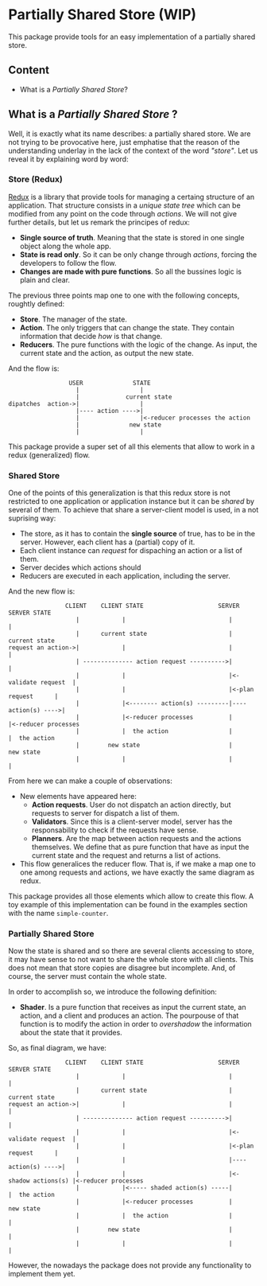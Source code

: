 # Partially Shared Store (WIP)

This package provide tools for an easy implementation of a partially shared store.

## Content

- What is a _Partially Shared Store_?

## What is a _Partially Shared Store_ ?

Well, it is exactly what its name describes: a partially shared store. We are not trying to be provocative here, just emphatise that the reason of the understanding underlay in the lack of the context of the word _"store"_. Let us reveal it by explaining word by word:

### Store (Redux)

[Redux](<https://en.wikipedia.org/wiki/Redux_(JavaScript_library)>) is a library that provide tools for managing a certaing structure of an application. That structure consists in a _unique state tree_ which can be modified from any point on the code through _actions_. We will not give further details, but let us remark the principes of redux:

- **Single source of truth**. Meaning that the state is stored in one single object along the whole app.
- **State is read only**. So it can be only change through _actions_, forcing the developers to follow the flow.
- **Changes are made with pure functions**. So all the bussines logic is plain and clear.

The previous three points map one to one with the following concepts, roughtly defined:

- **Store**. The manager of the state.
- **Action**. The only triggers that can change the state. They contain information that decide _how_ is that change.
- **Reducers**. The pure functions with the logic of the change. As input, the current state and the action, as output the new state.

And the flow is:

```
                 USER              STATE
                   |                 |
                   |             current state
dipatches  action->|                 |
                   |---- action ---->|
                   |                 |<-reducer processes the action
                   |              new state
                   |                 |
```

This package provide a super set of all this elements that allow to work in a redux (generalized) flow.

### Shared Store

One of the points of this generalization is that this redux store is not restricted to one application or application instance but it can be _shared_ by several of them. To achieve that share a server-client model is used, in a not suprising way:

- The store, as it has to contain the **single source** of true, has to be in the server. However, each client has a (partial) copy of it.
- Each client instance can _request_ for dispaching an action or a list of them.
- Server decides which actions should
- Reducers are executed in each application, including the server.

And the new flow is:

```
                CLIENT    CLIENT STATE                     SERVER            SERVER STATE
                   |            |                             |                    |
                   |      current state                       |              current state
request an action->|            |                             |                    |
                   | -------------- action request ---------->|                    |
                   |            |                             |<-validate request  |
                   |            |                             |<-plan request      |
                   |            |<-------- action(s) ---------|---- action(s) ---->|
                   |            |<-reducer processes          |                    |<-reducer processes
                   |            |  the action                 |                    |  the action
                   |        new state                         |                new state
                   |            |                             |                    |
```

From here we can make a couple of observations:

- New elements have appeared here:
  - **Action requests**. User do not dispatch an action directly, but requests to server for dispatch a list of them.
  - **Validators**. Since this is a client-server model, server has the responsability to check if the requests have sense.
  - **Planners**. Are the map between action requests and the actions themselves. We define that as pure function that have as input the current state and the request and returns a list of actions.
- This flow generalices the reducer flow. That is, if we make a map one to one among requests and actions, we have exactly the same diagram as redux.

This package provides all those elements which allow to create this flow. A toy example of this implementation can be found in the examples section with the name `simple-counter`.

### Partially Shared Store

Now the state is shared and so there are several clients accessing to store, it may have sense to not want to share the whole store with all clients. This does not mean that store copies are disagree but incomplete. And, of course, the server must contain the whole state.

In order to accomplish so, we introduce the following definition:

- **Shader**. Is a pure function that receives as input the current state, an action, and a client and produces an action. The pourpouse of that function is to modify the action in order to _overshadow_ the information about the state that it provides.

So, as final diagram, we have:

```
                CLIENT    CLIENT STATE                     SERVER            SERVER STATE
                   |            |                             |                    |
                   |      current state                       |              current state
request an action->|            |                             |                    |
                   | -------------- action request ---------->|                    |
                   |            |                             |<-validate request  |
                   |            |                             |<-plan request      |
                   |            |                             |---- action(s) ---->|
                   |            |                             |<-shadow actions(s) |<-reducer processes
                   |            |<----- shaded action(s) -----|                    |  the action
                   |            |<-reducer processes          |                new state
                   |            |  the action                 |                    |
                   |        new state                         |                    |
                   |            |                             |                    |
```

However, the nowadays the package does not provide any functionality to
implement them yet.
